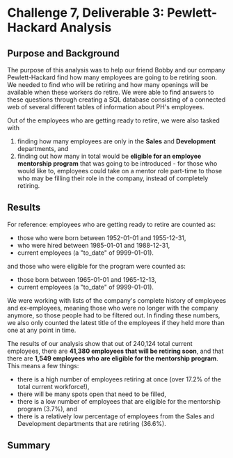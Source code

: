 # Challenge 7, Deliverable 3: Pewlett-Hackard Analysis
## Purpose and Background

The purpose of this analysis was to help our friend Bobby and our company Pewlett-Hackard find how many employees are going to be retiring soon. We needed to find who will be retiring and how many openings will be available when these workers do retire. We were able to find answers to these questions through creating a SQL database consisting of a connected web of several different tables of information about PH's employees.

Out of the employees who are getting ready to retire, we were also tasked with 
1. finding how many employees are only in the __Sales__ and __Development__ departments, and
2. finding out how many in total would be __eligible for an employee mentorship program__ that was going to be introduced - for those who would like to, employees could take on a mentor role part-time to those who may be filling their role in the company, instead of completely retiring.

## Results

For reference: employees who are getting ready to retire are counted as:
- those who were born between 1952-01-01 and 1955-12-31,
- who were hired between 1985-01-01 and 1988-12-31,
- current employees (a "to_date" of 9999-01-01).

and those who were eligible for the program were counted as:
- those born between 1965-01-01 and 1965-12-13,
- current employees (a "to_date" of 9999-01-01).

We were working with lists of the company's complete history of employees and ex-employees, meaning those who were no longer with the company anymore, so those people had to be filtered out. In finding these numbers, we also only counted the latest title of the employees if they held more than one at any point in time. 

The results of our analysis show that out of 240,124 total current employees, there are __41,380 employees that will be retiring soon__, and that there are __1,549 employees who are eligible for the mentorship program__. This means a few things:
- there is a high number of employees retiring at once (over 17.2% of the total current workforce!),
- there will be many spots open that need to be filled,
- there is a low number of employees that are eligible for the mentorship program (3.7%), and
- there is a relatively low percentage of employees from the Sales and Development departments that are retiring (36.6%).

## Summary
